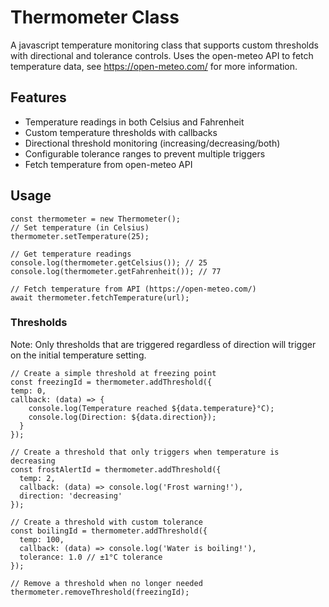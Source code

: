# Thermometer Class

A javascript temperature monitoring class that supports custom thresholds with directional and tolerance controls.
Uses the open-meteo API to fetch temperature data, see https://open-meteo.com/ for more information.

## Features

- Temperature readings in both Celsius and Fahrenheit
- Custom temperature thresholds with callbacks
- Directional threshold monitoring (increasing/decreasing/both)
- Configurable tolerance ranges to prevent multiple triggers
- Fetch temperature from open-meteo API

## Usage

```
const thermometer = new Thermometer();
// Set temperature (in Celsius)
thermometer.setTemperature(25);

// Get temperature readings
console.log(thermometer.getCelsius()); // 25
console.log(thermometer.getFahrenheit()); // 77

// Fetch temperature from API (https://open-meteo.com/)
await thermometer.fetchTemperature(url); 
```

### Thresholds

Note: Only thresholds that are triggered regardless of direction will trigger on the initial temperature setting.

```
// Create a simple threshold at freezing point
const freezingId = thermometer.addThreshold({
temp: 0,
callback: (data) => {
    console.log(Temperature reached ${data.temperature}°C);
    console.log(Direction: ${data.direction});
  }
});

// Create a threshold that only triggers when temperature is decreasing
const frostAlertId = thermometer.addThreshold({
  temp: 2,
  callback: (data) => console.log('Frost warning!'),
  direction: 'decreasing'
});

// Create a threshold with custom tolerance
const boilingId = thermometer.addThreshold({
  temp: 100,
  callback: (data) => console.log('Water is boiling!'),
  tolerance: 1.0 // ±1°C tolerance
});

// Remove a threshold when no longer needed
thermometer.removeThreshold(freezingId);
```

